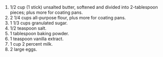 1.  1/2 cup (1 stick) unsalted butter, softened and divided into 2-tablespoon pieces; plus more for coating pans.
2. 2 1/4 cups all-purpose flour, plus more for coating pans.
3. 1 1/3 cups granulated sugar.
4. 1/2 teaspoon salt.
5. 1 tablespoon baking powder.
6. 1 teaspoon vanilla extract.
7. 1 cup 2 percent milk.
8. 2 large eggs.